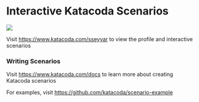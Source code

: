 # Interactive Katacoda Scenarios

[![](http://shields.katacoda.com/katacoda/sseyyar/count.svg)](https://www.katacoda.com/sseyyar "Get your profile on Katacoda.com")

Visit https://www.katacoda.com/sseyyar to view the profile and interactive scenarios

### Writing Scenarios
Visit https://www.katacoda.com/docs to learn more about creating Katacoda scenarios

For examples, visit https://github.com/katacoda/scenario-example
